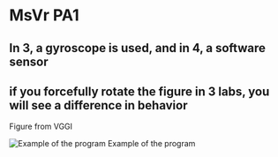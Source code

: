 # MsVr PA1

## In 3, a gyroscope is used, and in 4, a software sensor


## if you forcefully rotate the figure in 3 labs, you will see a difference in behavior


Figure from VGGI


![Example of the program](./photo/test.gif)
Example of the program
